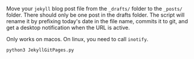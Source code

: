Move your `jekyll` blog post file from the `_drafts/` folder to the `_posts/` folder. There should only be one post in the drafts folder. The script will rename it by prefixing today's date in the file name, commits it to git, and get a desktop notification when the URL is active.

Only works on macos. On linux, you need to call `inotify`.

```shell
python3 JekyllGitPages.py
```
